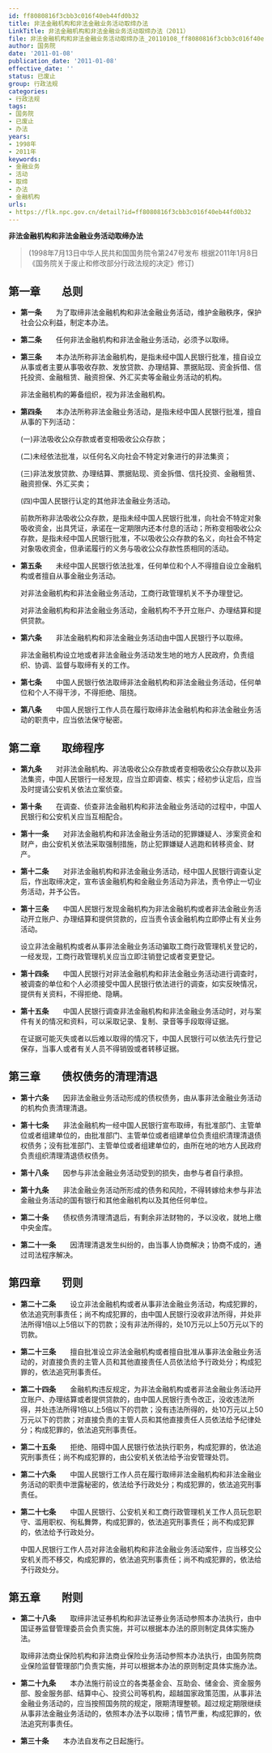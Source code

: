```yaml
---
id: ff8080816f3cbb3c016f40eb44fd0b32
title: 非法金融机构和非法金融业务活动取缔办法
LinkTitle: 非法金融机构和非法金融业务活动取缔办法（2011）
file: 非法金融机构和非法金融业务活动取缔办法_20110108_ff8080816f3cbb3c016f40eb44fd0b32.docx
author: 国务院
date: '2011-01-08'
publication_date: '2011-01-08'
effective_date: ''
status: 已废止
group: 行政法规
categories:
- 行政法规
tags:
- 国务院
- 已废止
- 办法
years:
- 1998年
- 2011年
keywords:
- 金融业务
- 活动
- 取缔
- 办法
- 金融机构
urls:
- https://flk.npc.gov.cn/detail?id=ff8080816f3cbb3c016f40eb44fd0b32
---
```


**非法金融机构和非法金融业务活动取缔办法**

> (1998年7月13日中华人民共和国国务院令第247号发布 根据2011年1月8日《国务院关于废止和修改部分行政法规的决定》修订)

## 第一章　　总则

- **第一条**　　为了取缔非法金融机构和非法金融业务活动，维护金融秩序，保护社会公众利益，制定本办法。

- **第二条**　　任何非法金融机构和非法金融业务活动，必须予以取缔。

- **第三条**　　本办法所称非法金融机构，是指未经中国人民银行批准，擅自设立从事或者主要从事吸收存款、发放贷款、办理结算、票据贴现、资金拆借、信托投资、金融租赁、融资担保、外汇买卖等金融业务活动的机构。

  非法金融机构的筹备组织，视为非法金融机构。

- **第四条**　　本办法所称非法金融业务活动，是指未经中国人民银行批准，擅自从事的下列活动：

  (一)非法吸收公众存款或者变相吸收公众存款；

  (二)未经依法批准，以任何名义向社会不特定对象进行的非法集资；

  (三)非法发放贷款、办理结算、票据贴现、资金拆借、信托投资、金融租赁、融资担保、外汇买卖；

  (四)中国人民银行认定的其他非法金融业务活动。

  前款所称非法吸收公众存款，是指未经中国人民银行批准，向社会不特定对象吸收资金，出具凭证，承诺在一定期限内还本付息的活动；所称变相吸收公众存款，是指未经中国人民银行批准，不以吸收公众存款的名义，向社会不特定对象吸收资金，但承诺履行的义务与吸收公众存款性质相同的活动。

- **第五条**　　未经中国人民银行依法批准，任何单位和个人不得擅自设立金融机构或者擅自从事金融业务活动。

  对非法金融机构和非法金融业务活动，工商行政管理机关不予办理登记。

  对非法金融机构和非法金融业务活动，金融机构不予开立账户、办理结算和提供贷款。

- **第六条**　　非法金融机构和非法金融业务活动由中国人民银行予以取缔。

  非法金融机构设立地或者非法金融业务活动发生地的地方人民政府，负责组织、协调、监督与取缔有关的工作。

- **第七条**　　中国人民银行依法取缔非法金融机构和非法金融业务活动，任何单位和个人不得干涉，不得拒绝、阻挠。

- **第八条**　　中国人民银行工作人员在履行取缔非法金融机构和非法金融业务活动的职责中，应当依法保守秘密。

## 第二章　　取缔程序

- **第九条**　　对非法金融机构、非法吸收公众存款或者变相吸收公众存款以及非法集资，中国人民银行一经发现，应当立即调查、核实；经初步认定后，应当及时提请公安机关依法立案侦查。

- **第十条**　　在调查、侦查非法金融机构和非法金融业务活动的过程中，中国人民银行和公安机关应当互相配合。

- **第十一条**　　对非法金融机构和非法金融业务活动的犯罪嫌疑人、涉案资金和财产，由公安机关依法采取强制措施，防止犯罪嫌疑人逃跑和转移资金、财产。

- **第十二条**　　对非法金融机构和非法金融业务活动，经中国人民银行调查认定后，作出取缔决定，宣布该金融机构和金融业务活动为非法，责令停止一切业务活动，并予公告。

- **第十三条**　　中国人民银行发现金融机构为非法金融机构或者非法金融业务活动开立账户、办理结算和提供贷款的，应当责令该金融机构立即停止有关业务活动。

  设立非法金融机构或者从事非法金融业务活动骗取工商行政管理机关登记的，一经发现，工商行政管理机关应当立即注销登记或者变更登记。

- **第十四条**　　中国人民银行对非法金融机构和非法金融业务活动进行调查时，被调查的单位和个人必须接受中国人民银行依法进行的调查，如实反映情况，提供有关资料，不得拒绝、隐瞒。

- **第十五条**　　中国人民银行调查非法金融机构和非法金融业务活动时，对与案件有关的情况和资料，可以采取记录、复制、录音等手段取得证据。

  在证据可能灭失或者以后难以取得的情况下，中国人民银行可以依法先行登记保存，当事人或者有关人员不得销毁或者转移证据。

## 第三章　　债权债务的清理清退

- **第十六条**　　因非法金融业务活动形成的债权债务，由从事非法金融业务活动的机构负责清理清退。

- **第十七条**　　非法金融机构一经中国人民银行宣布取缔，有批准部门、主管单位或者组建单位的，由批准部门、主管单位或者组建单位负责组织清理清退债权债务；没有批准部门、主管单位或者组建单位的，由所在地的地方人民政府负责组织清理清退债权债务。

- **第十八条**　　因参与非法金融业务活动受到的损失，由参与者自行承担。

- **第十九条**　　非法金融业务活动所形成的债务和风险，不得转嫁给未参与非法金融业务活动的国有银行和其他金融机构以及其他任何单位。

- **第二十条**　　债权债务清理清退后，有剩余非法财物的，予以没收，就地上缴中央金库。

- **第二十一条**　　因清理清退发生纠纷的，由当事人协商解决；协商不成的，通过司法程序解决。

## 第四章　　罚则

- **第二十二条**　　设立非法金融机构或者从事非法金融业务活动，构成犯罪的，依法追究刑事责任；尚不构成犯罪的，由中国人民银行没收非法所得，并处非法所得1倍以上5倍以下的罚款；没有非法所得的，处10万元以上50万元以下的罚款。

- **第二十三条**　　擅自批准设立非法金融机构或者擅自批准从事非法金融业务活动的，对直接负责的主管人员和其他直接责任人员依法给予行政处分；构成犯罪的，依法追究刑事责任。

- **第二十四条**　　金融机构违反规定，为非法金融机构或者非法金融业务活动开立账户、办理结算或者提供贷款的，由中国人民银行责令改正，没收违法所得，并处违法所得1倍以上5倍以下的罚款；没有违法所得的，处10万元以上50万元以下的罚款；对直接负责的主管人员和其他直接责任人员依法给予纪律处分；构成犯罪的，依法追究刑事责任。

- **第二十五条**　　拒绝、阻碍中国人民银行依法执行职务，构成犯罪的，依法追究刑事责任；尚不构成犯罪的，由公安机关依法给予治安管理处罚。

- **第二十六条**　　中国人民银行工作人员在履行取缔非法金融机构和非法金融业务活动的职责中泄露秘密的，依法给予行政处分；构成犯罪的，依法追究刑事责任。

- **第二十七条**　　中国人民银行、公安机关和工商行政管理机关工作人员玩忽职守、滥用职权、徇私舞弊，构成犯罪的，依法追究刑事责任；尚不构成犯罪的，依法给予行政处分。

  中国人民银行工作人员对非法金融机构和非法金融业务活动案件，应当移交公安机关而不移交，构成犯罪的，依法追究刑事责任；尚不构成犯罪的，依法给予行政处分。

## 第五章　　附则

- **第二十八条**　　取缔非法证券机构和非法证券业务活动参照本办法执行，由中国证券监督管理委员会负责实施，并可以根据本办法的原则制定具体实施办法。

  取缔非法商业保险机构和非法商业保险业务活动参照本办法执行，由国务院商业保险监督管理部门负责实施，并可以根据本办法的原则制定具体实施办法。

- **第二十九条**　　本办法施行前设立的各类基金会、互助会、储金会、资金服务部、股金服务部、结算中心、投资公司等机构，超越国家政策范围，从事非法金融业务活动的，应当按照国务院的规定，限期清理整顿。超过规定期限继续从事非法金融业务活动的，依照本办法予以取缔；情节严重，构成犯罪的，依法追究刑事责任。

- **第三十条**　　本办法自发布之日起施行。

